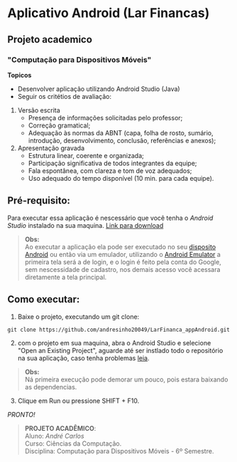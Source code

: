 # Aplicativo Android (Lar Financas)

## Projeto academico
### "Computação para Dispositivos Móveis"
**Topicos**
- Desenvolver aplicação utilizando Android Studio (Java)
- Seguir os critétios de avaliação:
1. Versão escrita 
    - Presença de informações solicitadas pelo professor; 
    - Correção gramatical; 
    - Adequação às normas da ABNT (capa, folha de rosto, sumário, introdução, desenvolvimento, conclusão, referências e anexos); 
2. Apresentação gravada 
    - Estrutura linear, coerente e organizada; 
    - Participação significativa de todos integrantes da equipe; 
    - Fala espontânea, com clareza e tom de voz adequados; 
    - Uso adequado do tempo disponível (10 min. para cada equipe).

## Pré-requisito:
Para executar essa aplicação é nescessário que você tenha o *Android Studio* instalado na sua maquina.
[Link para download](https://developer.android.com/studio)

> **Obs:**  
 Ao executar a aplicação ela pode ser executado no seu [disposito Android](https://developer.android.com/studio/run/device) ou então via um emulador, utilizando o [Android Emulator](https://developer.android.com/studio/run/emulator) a primeira tela será a de login, e o login é feito pela conta do Google, sem nescessidade de cadastro, nos demais acesso você acessara diretamente a tela principal.


## Como executar:
1. Baixe o projeto, executando um git clone:
```git
git clone https://github.com/andresinho20049/LarFinanca_appAndroid.git
```

2. com o projeto em sua maquina, abra o Android Studio e selecione "Open an Existing Project", aguarde até ser instlado todo o repositório na sua aplicação, caso tenha problemas [leia](https://developer.android.com/studio/intro/update.html#download-with-gradle).

> **Obs:**   
Ná primeira execução pode demorar um pouco, pois estara baixando as dependencias.

3. Clique em Run ou pressione SHIFT + F10.


*PRONTO!*


> **PROJETO ACADÊMICO**:  
Aluno: *André Carlos*  
Curso: Ciências da Computação.  
Disciplina: Computação para Dispositivos Móveis - 6º Semestre.  